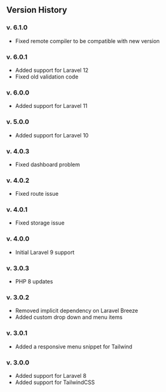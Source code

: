 ## Version History

### v. 6.1.0

-   Fixed remote compiler to be compatible with new version

### v. 6.0.1

-   Added support for Laravel 12
-   Fixed old validation code

### v. 6.0.0

-   Added support for Laravel 11

### v. 5.0.0

-   Added support for Laravel 10

### v. 4.0.3

-   Fixed dashboard problem

### v. 4.0.2

-   Fixed route issue

### v. 4.0.1

-   Fixed storage issue

### v. 4.0.0

-   Initial Laravel 9 support

### v. 3.0.3

-   PHP 8 updates

### v. 3.0.2

-   Removed implicit dependency on Laravel Breeze
-   Added custom drop down and menu items

### v. 3.0.1

-   Added a responsive menu snippet for Tailwind

### v. 3.0.0

-   Added support for Laravel 8
-   Added support for TailwindCSS
